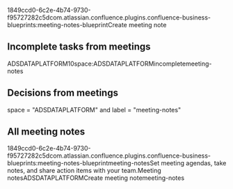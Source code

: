 1849ccd0-6c2e-4b74-9730-f95727282c5dcom.atlassian.confluence.plugins.confluence-business-blueprints:meeting-notes-blueprintCreate
meeting note

## Incomplete tasks from meetings

ADSDATAPLATFORM10space:ADSDATAPLATFORMincompletemeeting-notes

## Decisions from meetings

space = \"ADSDATAPLATFORM\" and label = \"meeting-notes\"

## All meeting notes

1849ccd0-6c2e-4b74-9730-f95727282c5dcom.atlassian.confluence.plugins.confluence-business-blueprints:meeting-notes-blueprintmeeting-notesSet
meeting agendas, take notes, and share action items with your
team.Meeting notesADSDATAPLATFORMCreate meeting notemeeting-notes
